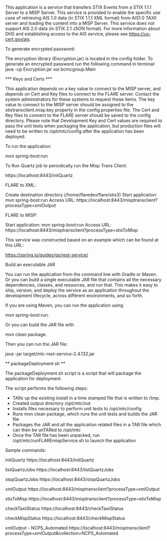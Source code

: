 This application is a service that transfers STIX Events from a STIX 1.1.1 Server to a MISP Server.
This service is provided to enable the specific use case of retrieving AIS 1.0 data (in STIX 1.1.1 XML format) from AIS1.0 TAXII server and loading the content into a MISP Server.
This service does not support AIS 2.0 data (in STIX 2.1 JSON format). For more information about DHS and establishing access to the AIS service, please see https://us-cert.gov/ais.

To generate encrypted password:

The encryption library (Encryption.jar) is located in the config folder.
To generate an encrypted password run the following command in terminal:
java -cp Encryption.jar xor.bcmcgroup.Main <password> <encryptionKey>

*** Keys and Certs ***

This application depends on a key value to connect to the MISP server, and depends on Cert and Key files to connect to the FLARE server.
Contact the system administrators for these systems to request these items.
The key value to connect to the MISP server should be assigned to the stixtransclient.misp.key property in the config.properties file.
The Cert and Key files to connect to the FLARE server should be saved to the config directory.
Please note that Development Key and Cert values are required to pass the unit tests when packaging the application, but production files will need to
be written to /opt/mtc/config after the application has been deployed.


To run the application:

mvn spring-boot:run

To Run Quartz job to periodically run the Misp Trans Client:

https://localhost:8443/initQuartz

FLARE to XML:

Create destination directory (/home/flaredev/flare/stix3)
Start application: mvn spring-boot:run
Access URL: https://localhost:8443/misptransclient?processType=xmlOutput

FLARE to MISP:

Start application: mvn spring-boot:run
Access URL: https://localhost:8443/misptransclient?processType=stixToMisp

This service was constructed based on an example which can be found at this URL:

https://spring.io/guides/gs/rest-service/

Build an executable JAR

You can run the application from the command line with Gradle or Maven. 
Or you can build a single executable JAR file that contains all the necessary 
dependencies, classes, and resources, and run that. This makes it easy to ship, 
version, and deploy the service as an application throughout the development 
lifecycle, across different environments, and so forth.


If you are using Maven, you can run the application using 

mvn spring-boot:run. 


Or you can build the JAR file with 

mvn clean package. 

Then you can run the JAR file:

java -jar target/mtc-rest-service-2.4.132.jar


** packageDeployment.sh **

The packageDeployment.sh script is a script that will package the application for deployment.

The script performs the following steps:

* TARs up the existing install in a time stamped file that is written to /tmp.
* Created output directory /opt/mtc/out
* Installs files necessary to perform unit tests to /opt/mtc/config
* Runs mvn clean package, which runs the unit tests and builds the JAR file
* Packages the JAR and all the application related files in a TAR file which can then be unTARed to /opt/mtc
* Once the TAR file has been unpacked, run /opt/mtc/runFLAREmispService.sh to launch the application

Sample commands:

initQuartz
https://localhost:8443/initQuartz

listQuartzJobs
https://localhost:8443/listQuartzJobs

stopQuartzJobs
https://localhost:8443/stopQuartzJobs

xmlOutput
https://localhost:8443/misptransclient?processType=xmlOutput

stixToMisp
https://localhost:8443/misptransclient?processType=stixToMisp

checkTaxiiStatus
https://localhost:8443/checkTaxiiStatus

checkMispStatus
https://localhost:8443/checkMispStatus

xmlOutput - NCPS_Automated
https://localhost:8443/misptransclient?processType=xmlOutput&collection=NCPS_Automated
 




